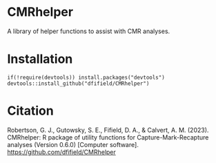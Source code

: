 CMRhelper
=======
A library of helper functions to assist with CMR analyses.

Installation
=======

    if(!require(devtools)) install.packages("devtools")
    devtools::install_github("dfifield/CMRhelper")

Citation
=======

Robertson, G. J., Gutowsky, S. E., Fifield, D. A., & Calvert, A. M. (2023). CMRhelper: R package of utility functions for Capture-Mark-Recapture analyses (Version 0.6.0) [Computer software]. https://github.com/dfifield/CMRhelper
